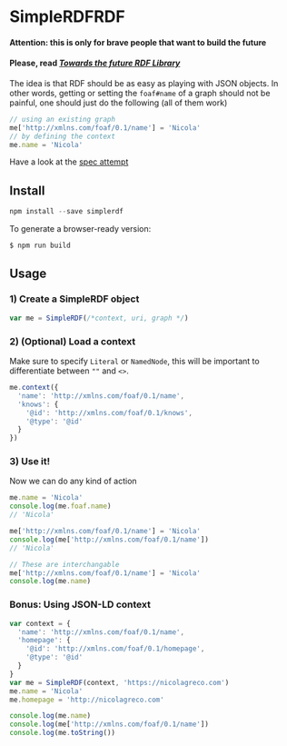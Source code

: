 # SimpleRDFRDF

#### Attention: this is only for brave people that want to build the future
#### Please, read [_Towards the future RDF Library_](http://nicola.io/future-rdf/2015/)

The idea is that RDF should be as easy as playing with JSON objects. In other words, getting or setting the `foaf#name` of a graph should not be painful, one should just do the following (all of them work)

```javascript
// using an existing graph
me['http://xmlns.com/foaf/0.1/name'] = 'Nicola'
// by defining the context
me.name = 'Nicola'
```

Have a look at the [spec attempt](https://github.com/nicola/simplerdf/blob/master/SPEC.md)

## Install

```javascript
npm install --save simplerdf
```

To generate a browser-ready version:
```
$ npm run build
```

## Usage

### 1) Create a SimpleRDF object

```javascript
var me = SimpleRDF(/*context, uri, graph */)
```

### 2) (Optional) Load a context

Make sure to specify `Literal` or `NamedNode`, this will be important to differentiate between `""` and `<>`.

```javascript
me.context({
  'name': 'http://xmlns.com/foaf/0.1/name',
  'knows': {
    '@id': 'http://xmlns.com/foaf/0.1/knows',
    '@type': '@id'
  }
})
```

### 3) Use it!

Now we can do any kind of action

```javascript
me.name = 'Nicola'
console.log(me.foaf.name)
// 'Nicola'

me['http://xmlns.com/foaf/0.1/name'] = 'Nicola'
console.log(me['http://xmlns.com/foaf/0.1/name'])
// 'Nicola'

// These are interchangable
me['http://xmlns.com/foaf/0.1/name'] = 'Nicola'
console.log(me.name)
```

### Bonus: Using JSON-LD context

```javascript
var context = {
  'name': 'http://xmlns.com/foaf/0.1/name',
  'homepage': {
    '@id': 'http://xmlns.com/foaf/0.1/homepage',
    '@type': '@id'
  }
}
var me = SimpleRDF(context, 'https://nicolagreco.com')
me.name = 'Nicola'
me.homepage = 'http://nicolagreco.com'

console.log(me.name)
console.log(me['http://xmlns.com/foaf/0.1/name'])
console.log(me.toString())
```

